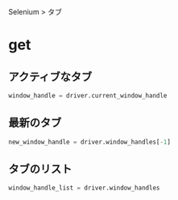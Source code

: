 Selenium > タブ
# get
## アクティブなタブ
```python
window_handle = driver.current_window_handle
```

## 最新のタブ
```python
new_window_handle = driver.window_handles[-1]
```

## タブのリスト
```python
window_handle_list = driver.window_handles
```
